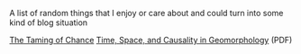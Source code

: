 A list of random things that I enjoy or care about and could turn into some kind of blog situation

[The Taming of Chance](https://www.cambridge.org/core/books/the-taming-of-chance/79755A47B3FE3A340C2C79FBA1DE53D0)
[Time, Space, and Causality in Geomorphology](https://williammorrisdavis.uvanet.br/index.php/revistageomorfologia/article/download/111/92/244) (PDF)
